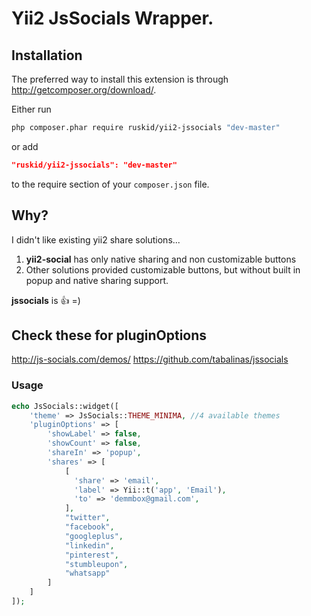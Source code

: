 Yii2 JsSocials Wrapper.
==========
Installation
--------------------------

The preferred way to install this extension is through http://getcomposer.org/download/.

Either run

```sh
php composer.phar require ruskid/yii2-jssocials "dev-master"
```

or add

```json
"ruskid/yii2-jssocials": "dev-master"
```

to the require section of your `composer.json` file.

Why?
--------------------------
I didn't like existing yii2 share solutions...

1. **yii2-social** has only native sharing and non customizable buttons
2. Other solutions provided customizable buttons, but without built in popup and native sharing support.

**jssocials** is :+1: =)

Check these for **pluginOptions**
--------------------------

http://js-socials.com/demos/
https://github.com/tabalinas/jssocials


### Usage
```php
echo JsSocials::widget([
    'theme' => JsSocials::THEME_MINIMA, //4 available themes
    'pluginOptions' => [
        'showLabel' => false,
        'showCount' => false,
        'shareIn' => 'popup',
        'shares' => [
            [
              'share' => 'email',
              'label' => Yii::t('app', 'Email'),
              'to' => 'demmbox@gmail.com',
            ],
            "twitter",
            "facebook", 
            "googleplus", 
            "linkedin",
            "pinterest",
            "stumbleupon", 
            "whatsapp"
        ]
    ]
]);
```